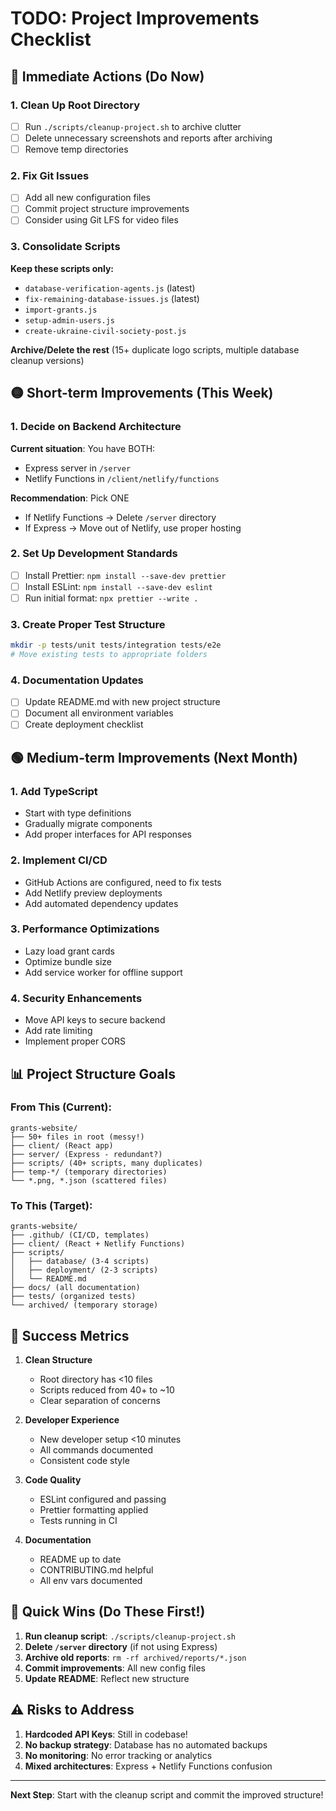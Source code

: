 # TODO: Project Improvements Checklist

## 🔴 Immediate Actions (Do Now)

### 1. Clean Up Root Directory

- [ ] Run `./scripts/cleanup-project.sh` to archive clutter
- [ ] Delete unnecessary screenshots and reports after archiving
- [ ] Remove temp directories

### 2. Fix Git Issues

- [ ] Add all new configuration files
- [ ] Commit project structure improvements
- [ ] Consider using Git LFS for video files

### 3. Consolidate Scripts

**Keep these scripts only:**

- `database-verification-agents.js` (latest)
- `fix-remaining-database-issues.js` (latest)
- `import-grants.js`
- `setup-admin-users.js`
- `create-ukraine-civil-society-post.js`

**Archive/Delete the rest** (15+ duplicate logo scripts, multiple database cleanup versions)

## 🟡 Short-term Improvements (This Week)

### 1. Decide on Backend Architecture

**Current situation**: You have BOTH:

- Express server in `/server`
- Netlify Functions in `/client/netlify/functions`

**Recommendation**: Pick ONE

- If Netlify Functions → Delete `/server` directory
- If Express → Move out of Netlify, use proper hosting

### 2. Set Up Development Standards

- [ ] Install Prettier: `npm install --save-dev prettier`
- [ ] Install ESLint: `npm install --save-dev eslint`
- [ ] Run initial format: `npx prettier --write .`

### 3. Create Proper Test Structure

```bash
mkdir -p tests/unit tests/integration tests/e2e
# Move existing tests to appropriate folders
```

### 4. Documentation Updates

- [ ] Update README.md with new project structure
- [ ] Document all environment variables
- [ ] Create deployment checklist

## 🟢 Medium-term Improvements (Next Month)

### 1. Add TypeScript

- Start with type definitions
- Gradually migrate components
- Add proper interfaces for API responses

### 2. Implement CI/CD

- GitHub Actions are configured, need to fix tests
- Add Netlify preview deployments
- Add automated dependency updates

### 3. Performance Optimizations

- Lazy load grant cards
- Optimize bundle size
- Add service worker for offline support

### 4. Security Enhancements

- Move API keys to secure backend
- Add rate limiting
- Implement proper CORS

## 📊 Project Structure Goals

### From This (Current):

```
grants-website/
├── 50+ files in root (messy!)
├── client/ (React app)
├── server/ (Express - redundant?)
├── scripts/ (40+ scripts, many duplicates)
├── temp-*/ (temporary directories)
└── *.png, *.json (scattered files)
```

### To This (Target):

```
grants-website/
├── .github/ (CI/CD, templates)
├── client/ (React + Netlify Functions)
├── scripts/
│   ├── database/ (3-4 scripts)
│   ├── deployment/ (2-3 scripts)
│   └── README.md
├── docs/ (all documentation)
├── tests/ (organized tests)
└── archived/ (temporary storage)
```

## 🎯 Success Metrics

1. **Clean Structure**

   - Root directory has <10 files
   - Scripts reduced from 40+ to ~10
   - Clear separation of concerns

2. **Developer Experience**

   - New developer setup <10 minutes
   - All commands documented
   - Consistent code style

3. **Code Quality**

   - ESLint configured and passing
   - Prettier formatting applied
   - Tests running in CI

4. **Documentation**
   - README up to date
   - CONTRIBUTING.md helpful
   - All env vars documented

## 🚀 Quick Wins (Do These First!)

1. **Run cleanup script**: `./scripts/cleanup-project.sh`
2. **Delete `/server` directory** (if not using Express)
3. **Archive old reports**: `rm -rf archived/reports/*.json`
4. **Commit improvements**: All new config files
5. **Update README**: Reflect new structure

## ⚠️ Risks to Address

1. **Hardcoded API Keys**: Still in codebase!
2. **No backup strategy**: Database has no automated backups
3. **No monitoring**: No error tracking or analytics
4. **Mixed architectures**: Express + Netlify Functions confusion

---

**Next Step**: Start with the cleanup script and commit the improved structure!
